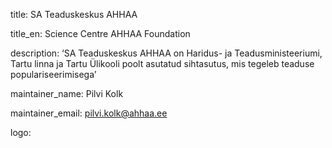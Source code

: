 title: SA Teaduskeskus AHHAA

title_en: Science Centre AHHAA Foundation

description: ‘SA Teaduskeskus AHHAA on Haridus- ja Teadusministeeriumi, Tartu linna ja Tartu Ülikooli poolt asutatud sihtasutus, mis tegeleb teaduse populariseerimisega’

maintainer_name: Pilvi Kolk 

maintainer_email: pilvi.kolk@ahhaa.ee

logo:
